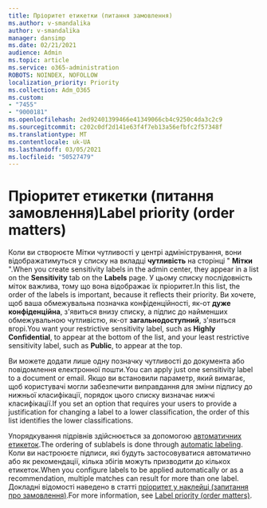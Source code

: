 ```yaml
---
title: Пріоритет етикетки (питання замовлення)
ms.author: v-smandalika
author: v-smandalika
manager: dansimp
ms.date: 02/21/2021
audience: Admin
ms.topic: article
ms.service: o365-administration
ROBOTS: NOINDEX, NOFOLLOW
localization_priority: Priority
ms.collection: Adm_O365
ms.custom:
- "7455"
- "9000181"
ms.openlocfilehash: 2ed92401399466e41349066cb4c9250c4da3c2c9
ms.sourcegitcommit: c202c0df2d141e63f4f7eb13a56efbfc2f57348f
ms.translationtype: MT
ms.contentlocale: uk-UA
ms.lasthandoff: 03/05/2021
ms.locfileid: "50527479"
---
```

# <a name="label-priority-order-matters"></a><span data-ttu-id="96e12-102">Пріоритет етикетки (питання замовлення)</span><span class="sxs-lookup"><span data-stu-id="96e12-102">Label priority (order matters)</span></span>

<span data-ttu-id="96e12-103">Коли ви створюєте Мітки чутливості у центрі адміністрування, вони відображатимуться у списку на вкладці **чутливість** на сторінці " **Мітки** ".</span><span class="sxs-lookup"><span data-stu-id="96e12-103">When you create sensitivity labels in the admin center, they appear in a list on the **Sensitivity** tab on the **Labels** page.</span></span> <span data-ttu-id="96e12-104">У цьому списку послідовність міток важлива, тому що вона відображає їх пріоритет.</span><span class="sxs-lookup"><span data-stu-id="96e12-104">In this list, the order of the labels is important, because it reflects their priority.</span></span> <span data-ttu-id="96e12-105">Ви хочете, щоб ваша обмежувальна позначка конфіденційності, як-от **дуже конфіденційна**, з'явиться внизу списку, а підпис до найменших обмежувальною чутливістю, як-от **загальнодоступний**, з'явиться вгорі.</span><span class="sxs-lookup"><span data-stu-id="96e12-105">You want your restrictive sensitivity label, such as **Highly Confidential**, to appear at the bottom of the list, and your least restrictive sensitivity label, such as **Public**, to appear at the top.</span></span>

<span data-ttu-id="96e12-106">Ви можете додати лише одну позначку чутливості до документа або повідомлення електронної пошти.</span><span class="sxs-lookup"><span data-stu-id="96e12-106">You can apply just one sensitivity label to a document or email.</span></span> <span data-ttu-id="96e12-107">Якщо ви встановили параметр, який вимагає, щоб користувачі могли забезпечити виправдання для зміни підпису до нижньої класифікації, порядок цього списку визначає нижчі класифікації.</span><span class="sxs-lookup"><span data-stu-id="96e12-107">If you set an option that requires your users to provide a justification for changing a label to a lower classification, the order of this list identifies the lower classifications.</span></span>

<span data-ttu-id="96e12-108">Упорядкування підрівнів здійснюється за допомогою [автоматичних етикеток](https://docs.microsoft.com/microsoft-365/compliance/apply-sensitivity-label-automatically).</span><span class="sxs-lookup"><span data-stu-id="96e12-108">The ordering of sublabels is done through [automatic labeling](https://docs.microsoft.com/microsoft-365/compliance/apply-sensitivity-label-automatically).</span></span> <span data-ttu-id="96e12-109">Коли ви настроюєте підписи, які будуть застосовуватися автоматично або як рекомендації, кілька збігів можуть призводити до кількох етикеток.</span><span class="sxs-lookup"><span data-stu-id="96e12-109">When you configure labels to be applied automatically or as a recommendation, multiple matches can result for more than one label.</span></span> <span data-ttu-id="96e12-110">Докладні відомості наведено в статті [пріоритет у наклейці (запитання про замовлення)](https://docs.microsoft.com/microsoft-365/compliance/sensitivity-labels).</span><span class="sxs-lookup"><span data-stu-id="96e12-110">For more information, see [Label priority (order matters)](https://docs.microsoft.com/microsoft-365/compliance/sensitivity-labels).</span></span>